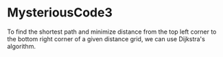 # MysteriousCode3
To find the shortest path and minimize distance from the top left corner to the bottom right corner of a given distance grid, we can use Dijkstra's algorithm.

